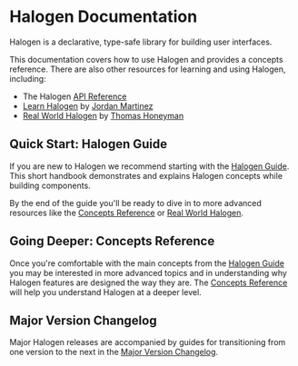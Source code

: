 # Halogen Documentation

Halogen is a declarative, type-safe library for building user interfaces.

This documentation covers how to use Halogen and provides a concepts reference. There are also other resources for learning and using Halogen, including:

* The Halogen [API Reference](https://pursuit.purescript.org/packages/purescript-halogen)
* [Learn Halogen](https://github.com/JordanMartinez/learn-halogen) by [Jordan Martinez](https://github.com/JordanMartinez)
* [Real World Halogen](https://github.com/thomashoneyman/purescript-halogen-realworld) by [Thomas Honeyman](https://github.com/thomashoneyman)

## Quick Start: Halogen Guide

If you are new to Halogen we recommend starting with the [Halogen Guide](./guide). This short handbook demonstrates and explains Halogen concepts while building components.

By the end of the guide you'll be ready to dive in to more advanced resources like the [Concepts Reference](./concepts-reference) or [Real World Halogen](https://github.com/thomashoneyman/purescript-halogen-realworld).

## Going Deeper: Concepts Reference

Once you're comfortable with the main concepts from the [Halogen Guide](./guide) you may be interested in more advanced topics and in understanding why Halogen features are designed the way they are. The [Concepts Reference](./concepts-reference) will help you understand Halogen at a deeper level.

## Major Version Changelog

Major Halogen releases are accompanied by guides for transitioning from one version to the next in the [Major Version Changelog](./changelog).
